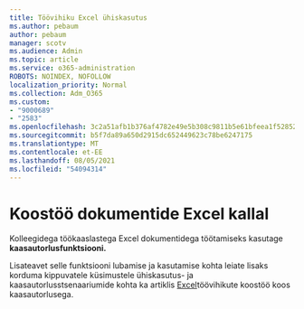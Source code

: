 ```yaml
---
title: Töövihiku Excel ühiskasutus
ms.author: pebaum
author: pebaum
manager: scotv
ms.audience: Admin
ms.topic: article
ms.service: o365-administration
ROBOTS: NOINDEX, NOFOLLOW
localization_priority: Normal
ms.collection: Adm_O365
ms.custom:
- "9000689"
- "2583"
ms.openlocfilehash: 3c2a51afb1b376af4782e49e5b308c9811b5e61bfeea1f52852a79178e818968
ms.sourcegitcommit: b5f7da89a650d2915dc652449623c78be6247175
ms.translationtype: MT
ms.contentlocale: et-EE
ms.lasthandoff: 08/05/2021
ms.locfileid: "54094314"
---
```

# <a name="collaborate-on-excel-documents"></a>Koostöö dokumentide Excel kallal

Kolleegidega töökaaslastega Excel dokumentidega töötamiseks kasutage **kaasautorlusfunktsiooni.** 

Lisateavet selle funktsiooni lubamise ja kasutamise kohta leiate lisaks korduma kippuvatele küsimustele ühiskasutus- ja kaasautorlusstsenaariumide kohta ka artiklis [Excel](https://support.office.com/article/7152aa8b-b791-414c-a3bb-3024e46fb104)töövihikute koostöö koos kaasautorlusega.
